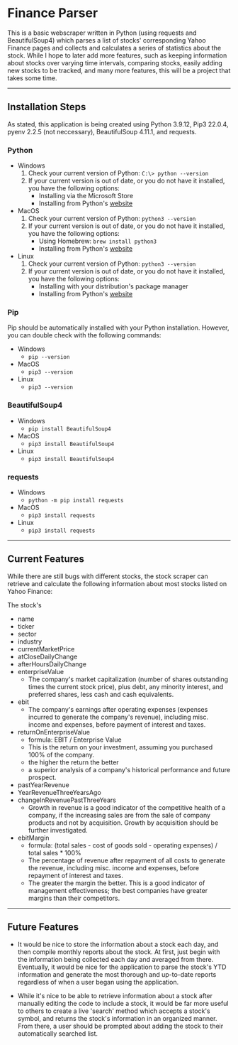 # Finance Parser
This is a basic webscraper written in Python (using requests and 
BeautifulSoup4) which parses a list of stocks' corresponding Yahoo Finance 
pages and collects and calculates a series of statistics about the stock. 
While I hope to later add more features, such as keeping information about 
stocks over varying time intervals, comparing stocks, easily adding new stocks 
to be tracked, and many more features, this will be a project that takes some 
time.

---
## Installation Steps
As stated, this application is being created using Python 3.9.12, Pip3 22.0.4, 
pyenv 2.2.5 (not neccessary), BeautifulSoup 4.11.1, and requests.

### Python
* Windows
	1. Check your current version of Python: ```C:\> python --version```
	2. If your current version is out of date, or you do not have it installed, you have the following options:
		* Installing via the Microsoft Store
		* Installing from Python's [website](https://www.python.org/)
* MacOS
	1. Check your current version of Python: ```python3 --version ```
	2. If your current version is out of date, or you do not have it installed, you have the following options:
		* Using Homebrew: ```brew install python3```
		* Installing from Python's [website](https://www.python.org/)
* Linux
	1. Check your current version of Python: ```python3 --version ```
	2. If your current version is out of date, or you do not have it installed, you have the following options:
		* Installing with your distribution's package manager
		* Installing from Python's [website](https://www.python.org/)

### Pip
Pip should be automatically installed with your Python installation. However, you can double check with the following commands:
* Windows
	* ```pip --version```
* MacOS
	* ```pip3 --version```
* Linux
	* ```pip3 --version```

### BeautifulSoup4
* Windows
	* ```pip install BeautifulSoup4```
* MacOS
	* ```pip3 install BeautifulSoup4```
* Linux
	* ```pip3 install BeautifulSoup4```

### requests
* Windows
	* ```python -m pip install requests```
* MacOS
	* ```pip3 install requests```
* Linux
	* ```pip3 install requests```

---
## Current Features
While there are still bugs with different stocks, the stock scraper can retrieve and calculate the following information about most stocks listed on Yahoo Finance:

The stock's
* name
* ticker
* sector
* industry
* currentMarketPrice
* atCloseDailyChange
* afterHoursDailyChange
* enterpriseValue
	- The company's market capitalization (number of shares 
outstanding times the current stock price), plus debt, any minority interest, 
and preferred shares, less cash and cash equivalents.
* ebit
	- The company's earnings after operating expenses (expenses 
incurred to generate the company's revenue), including misc. income and 
expenses, before payment of interest and taxes.
* returnOnEnterpriseValue
	- formula: EBIT / Enterprise Value
	- This is the return on your investment, assuming you purchased 100% of the company.
	- the higher the return the better
	- a superior analysis of a company's historical performance and future prospect.
* pastYearRevenue
* YearRevenueThreeYearsAgo
* changeInRevenuePastThreeYears
	- Growth in revenue is a good indicator of the competitive health of a company, if the increasing sales are from the sale of company products and not by acquisition. Growth by acquisition should be further investigated.
* ebitMargin
	- formula: (total sales - cost of goods sold - operating expenses) / total sales * 100%
	- The percentage of revenue after repayment of all costs to generate the revenue, including misc. income and expenses, before repayment of interest and taxes.
	- The greater the margin the better. This is a good indicator of management effectiveness; the best companies have greater margins than their competitors.

---
## Future Features
- It would be nice to store the information about a stock each day, and then 
compile monthly reports about the stock. At first, just begin with the 
information being collected each day and averaged from there. Eventually, it 
would be nice for the application to parse the stock's YTD information and 
generate the most thorough and up-to-date reports regardless of when a user 
began using the application.

- While it's nice to be able to retrieve information about a stock after 
manually editing the 
code to include a stock, it would be far more useful to others to create a 
live 'search' method which accepts a stock's symbol, and returns the stock's 
information in an organized manner. From there, a user should be prompted 
about adding the stock to their automatically searched list.  
